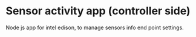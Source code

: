 Sensor activity app (controller side)
============================
Node js app for intel edison, to manage sensors info end point settings.